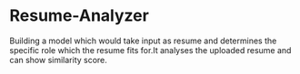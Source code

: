 # Resume-Analyzer
Building a model which would take input as resume and determines the specific role which the resume fits for.It analyses the uploaded resume and can show similarity score.

